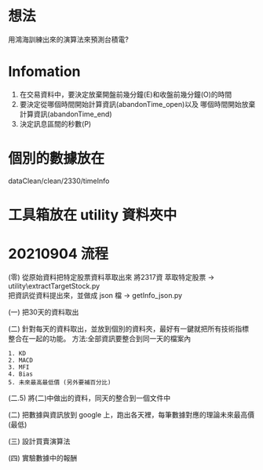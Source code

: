 # 想法

用鴻海訓練出來的演算法來預測台積電?

# Infomation


1. 在交易資料中，要決定放棄開盤前幾分鐘(E)和收盤前幾分鐘(O)的時間
1. 要決定從哪個時間開始計算資訊(abandonTime_open)以及
哪個時間開始放棄計算資訊(abandonTime_end)
2. 決定訊息區間的秒數(P)




# 個別的數據放在
dataClean/clean/2330/timeInfo

# 工具箱放在 utility 資料夾中








# 20210904 流程
(零) 從原始資料把特定股票資料萃取出來
將2317資    萃取特定股票 -> utility\extractTargetStock.py  
    把資訊從資料提出來，並做成 json 檔 -> getInfo_json.py

(一) 把30天的資料取出


(二) 針對每天的資料取出，並放到個別的資料夾，最好有一鍵就把所有技術指標整合在一起的功能。
        方法:全部資訊要整合到同一天的檔案內

    1. KD
    2. MACD
    3. MFI
    4. Bias
    5. 未來最高最低價 (另外要補百分比)

(二.5)
    將(二)中做出的資料，同天的整合到一個文件中    

(二) 把數據與資訊放到 google 上，跑出各天裡，每筆數據對應的理論未來最高價(最低)

(三) 設計買賣演算法

(四) 實驗數據中的報酬

